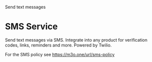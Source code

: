 Send text messages

# SMS Service

Send text messages via SMS. Integrate into any product for verification codes, links, reminders and more. Powered by Twilio.

For the SMS policy see https://m3o.one/url/sms-policy
